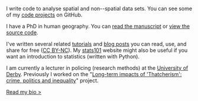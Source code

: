 I write code to analyse spatial and non--spatial data sets.
You can see some of my [code projects](https://github.com/philmikejones) on GitHub.

I have a PhD in human geography.
You can [read the manuscript](http://etheses.whiterose.ac.uk/id/eprint/19283)  or [view the source code](https://github.com/philmikejones/thesis).

I've written several related [tutorials](tutorials/) and [blog posts](blog/) you can read, use, and share for free ([CC BY-NC](https://creativecommons.org/licenses/by-nc/4.0/)).
My [stats101](https://philmikejones.github.io/stats101/) website might also be useful if you want an introduction to statistics (written with Python).

I am currently a lecturer in policing (research methods) at the [University of Derby](https://www.derby.ac.uk/).
Previously I worked on the "[Long-term impacts of 'Thatcherism': crime, politics and inequality](https://www.derby.ac.uk/research/showcase/thatcherism-and-crime/)" project.

[Read my bio >](bio/)
